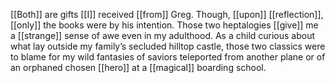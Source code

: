 [[Both]] are gifts [[I]] received [[from]] Greg. Though, [[upon]] [[reflection]], [[only]] the books were by his intention. Those two heptalogies [[give]] me a [[strange]] sense of awe even in my adulthood. As a child curious about what lay outside my family’s secluded hilltop castle, those two classics were to blame for my wild fantasies of saviors teleported from another plane or of an orphaned chosen [[hero]] at a [[magical]] boarding school.